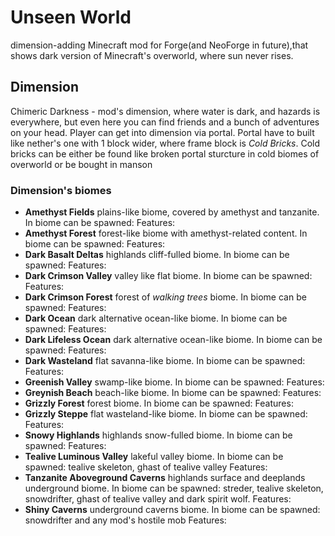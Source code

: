 <h1>Unseen World</h1>

<p>dimension-adding Minecraft mod for Forge(and NeoForge in future),that shows dark version of Minecraft's overworld, where sun never rises.</p>

<h2>Dimension</h2>

<p>Chimeric Darkness - mod's dimension, where water is dark, and hazards is everywhere, but even here you can find friends and a bunch of adventures on your head.
Player can get into dimension via portal. Portal have to built like nether's one with 1 block wider, where frame block is <i>Cold Bricks</i>. Cold bricks can be either be found like broken portal sturcture in cold biomes of overworld or be bought in manson</p>

<h3>Dimension's biomes</h3>
<ul>
<li>
<strong>Amethyst Fields</strong>
plains-like biome, covered by amethyst and tanzanite.
In biome can be spawned: 
Features:
</li>
<li>
<strong>Amethyst Forest</strong>
forest-like biome with amethyst-related content.
In biome can be spawned: 
Features:
</li>
<li>
<strong>Dark Basalt Deltas</strong>
highlands cliff-fulled biome.
In biome can be spawned: 
Features:
</li>
<li>
<strong>Dark Crimson Valley</strong>
valley like flat biome.
In biome can be spawned: 
Features:
</li>
<li>
<strong>Dark Crimson Forest</strong>
forest of <i>walking trees</i> biome.
In biome can be spawned: 
Features:
</li>
<li>
<strong>Dark Ocean</strong>
dark alternative ocean-like biome.
In biome can be spawned: 
Features:
</li>
<li>
<strong>Dark Lifeless Ocean</strong>
dark alternative ocean-like biome.
In biome can be spawned: 
Features:
</li>
<li>
<strong>Dark Wasteland</strong>
flat savanna-like biome.
In biome can be spawned: 
Features:
</li>
<li>
<strong>Greenish Valley</strong>
swamp-like biome.
In biome can be spawned: 
Features:
</li>
<li>
<strong>Greynish Beach</strong>
beach-like biome.
In biome can be spawned: 
Features:
</li>
<li>
<strong>Grizzly Forest</strong>
forest biome.
In biome can be spawned: 
Features:
</li>
<li>
<strong>Grizzly Steppe</strong>
flat wasteland-like biome.
In biome can be spawned: 
Features:
</li>
<li>
<strong>Snowy Highlands</strong>
highlands snow-fulled biome.
In biome can be spawned: 
Features:
</li>
<li>
<strong>Tealive Luminous Valley</strong>
lakeful valley biome.
In biome can be spawned: tealive skeleton, ghast of tealive valley
Features:
</li>
<li>
<strong>Tanzanite Aboveground Caverns</strong>
highlands surface and deeplands underground biome.
In biome can be spawned: streder, tealive skeleton, snowdrifter, ghast of tealive valley and dark spirit wolf.
Features:
</li>
<li>
<strong>Shiny Caverns</strong>
underground caverns biome.
In biome can be spawned: snowdrifter and any mod's hostile mob
Features:
</li>
</ul>